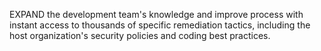 EXPAND the development team's knowledge and improve process with instant access to thousands of specific remediation tactics, including the host organization's security policies and coding best practices.